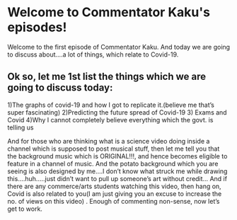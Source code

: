 # Welcome to Commentator Kaku's episodes!

Welcome to the first episode of Commentator Kaku. And today we are going to discuss about….a lot of things, which relate to Covid-19. 

## Ok so, let me 1st list the things which we are going to discuss today:
1)The graphs of covid-19 and how I got to replicate it.(believe me that’s super fascinating)
2)Predicting the future spread of Covid-19
3) Exams and Covid
4)Why I cannot completely believe everything which the govt. is telling us

And for those who are thinking what is a science video doing inside a channel which is supposed to post musical stuff, then let me tell you that the background music which is ORIGINAL!!!, and hence becomes eligible to feature in a channel of music. And the potato background which you are seeing is also designed by me….I don’t know what struck me while drawing this….huh…..just didn’t want to pull up someone’s art without credit… And if there are any commerce/arts students watching this video, then hang on, Covid is also related to you(I am just giving you an excuse to increase the no. of views on this video) . Enough of commenting non-sense, now let’s get to work.
